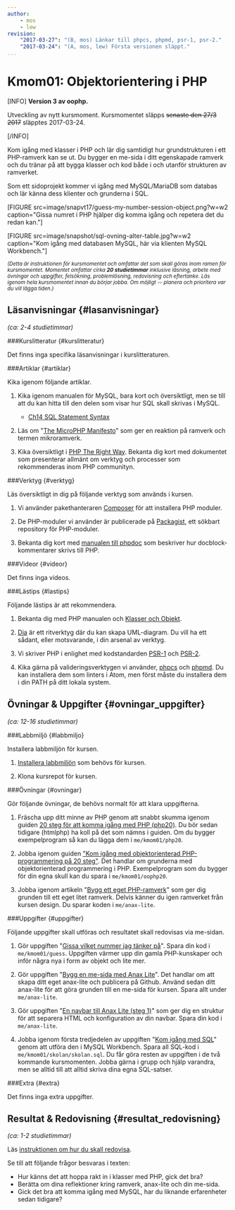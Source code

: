 ```yaml
---
author:
    - mos
    - lew
revision:
    "2017-03-27": "(B, mos) Länkar till phpcs, phpmd, psr-1, psr-2."
    "2017-03-24": "(A, mos, lew) Första versionen släppt."
...
```

Kmom01: Objektorientering i PHP
==================================

[INFO]
**Version 3 av oophp.**

Utveckling av nytt kursmoment. Kursmomentet släpps <strike>senaste den 27/3 2017</strike> släpptes 2017-03-24.

[/INFO]

Kom igång med klasser i PHP och lär dig samtidigt hur grundstrukturen i ett PHP-ramverk kan se ut. Du bygger en me-sida i ditt egenskapade ramverk och du tränar på att bygga klasser och kod både i och utanför strukturen av ramverket.

Som ett sidoprojekt kommer vi igång med MySQL/MariaDB som databas och lär känna dess klienter och grunderna i SQL.

[FIGURE src=image/snapvt17/guess-my-number-session-object.png?w=w2 caption="Gissa numret i PHP hjälper dig komma igång och repetera det du redan kan."]

[FIGURE src=image/snapshot/sql-ovning-alter-table.jpg?w=w2 caption="Kom igång med databasen MySQL, här via klienten MySQL Workbench."]

<small><i>(Detta är instruktionen för kursmomentet och omfattar det som skall göras inom ramen för kursmomentet. Momentet omfattar cirka **20 studietimmar** inklusive läsning, arbete med övningar och uppgifter, felsökning, problemlösning, redovisning och eftertanke. Läs igenom hela kursmomentet innan du börjar jobba. Om möjligt -- planera och prioritera var du vill lägga tiden.)</i></small>



Läsanvisningar  {#lasanvisningar}
---------------------------------

*(ca: 2-4 studietimmar)*



###Kurslitteratur  {#kurslitteratur}

Det finns inga specifika läsanvisningar i kurslitteraturen.



###Artiklar {#artiklar}

Kika igenom följande artiklar.

1. Kika igenom manualen för MySQL, bara kort och översiktligt, men se till att du kan hitta till den delen som visar hur SQL skall skrivas i MySQL.
    * [Ch14 SQL Statement Syntax](https://dev.mysql.com/doc/refman/5.7/en/sql-syntax.html)

1. Läs om "[The MicroPHP Manifesto](https://funkatron.com/posts/the-microphp-manifesto.html)" som ger en reaktion på ramverk och termen mikroramverk.

1. Kika översiktligt i [PHP The Right Way](http://www.phptherightway.com/). Bekanta dig kort med dokumentet som presenterar allmänt om verktyg och processer som rekommenderas inom PHP communityn.



###Verktyg {#verktyg}

Läs översiktligt in dig på följande verktyg som används i kursen.

1. Vi använder pakethanteraren [Composer](https://getcomposer.org/) för att installera PHP moduler.

1. De PHP-moduler vi använder är publicerade på [Packagist](https://packagist.org/), ett sökbart repository för PHP-moduler.

1. Bekanta dig kort med [manualen till phpdoc](https://phpdoc.org/) som beskriver hur docblock-kommentarer skrivs till PHP.



###Videor {#videor}

Det finns inga videos.

<!--
Kika på följande videos.

1. Det finns en [YouTube spellista kopplad till kursen](https://www.youtube.com/playlist?list=PLKtP9l5q3ce_jh6fAj1iwiJSj70DXA2Vn), kika på de videos som börjar med 0 och 1.
-->



###Lästips {#lastips}

Följande lästips är att rekommendera.

1. Bekanta dig med PHP manualen och [Klasser och Objekt](http://php.net/manual/en/oop5.intro.php).

1. [Dia](https://wiki.gnome.org/Apps/Dia/) är ett ritverktyg där du kan skapa UML-diagram. Du vill ha ett sådant, eller motsvarande, i din arsenal av verktyg.

1. Vi skriver PHP i enlighet med kodstandarden [PSR-1](http://www.php-fig.org/psr/psr-1/) och [PSR-2](http://www.php-fig.org/psr/psr-2/).

1. Kika gärna på valideringsverktygen vi använder, [phpcs](https://github.com/squizlabs/PHP_CodeSniffer/wiki) och [phpmd](https://phpmd.org/). Du kan installera dem som linters i Atom, men först måste du installera dem i din PATH på ditt lokala system.



Övningar & Uppgifter  {#ovningar_uppgifter}
-------------------------------------------

*(ca: 12-16 studietimmar)*



###Labbmiljö {#labbmiljo}

Installera labbmiljön för kursen.

1. [Installera labbmiljön](kurser/oophp-v3/labbmiljo) som behövs för kursen.

1. Klona kursrepot för kursen.



###Övningar {#ovningar}

Gör följande övningar, de behövs normalt för att klara uppgifterna.

1. Fräscha upp ditt minne av PHP genom att snabbt skumma igenom guiden [20 steg för att komma igång med PHP (php20)](kunskap/kom-i-gang-med-php-pa-20-steg). Du bör sedan tidigare (htmlphp) ha koll på det som nämns i guiden. Om du bygger exempelprogram så kan du lägga dem i `me/kmom01/php20`.

1. Jobba igenom guiden ["Kom igång med objektorienterad PHP-programmering på 20 steg"](kunskap/kom-i-gang-med-oophp-pa-20-steg). Det handlar om grunderna med objektorienterad programmering i PHP. Exempelprogram som du bygger för din egna skull kan du spara i `me/kmom01/oophp20`.

1. Jobba igenom artikeln "[Bygg ett eget PHP-ramverk](kunskap/bygg-ett-eget-php-ramverk)" som ger dig grunden till ett eget litet ramverk. Delvis känner du igen ramverket från kursen design. Du sparar koden i `me/anax-lite`.



###Uppgifter {#uppgifter}

Följande uppgifter skall utföras och resultatet skall redovisas via me-sidan.

1. Gör uppgiften "[Gissa vilket nummer jag tänker på](uppgift/gissa-numret)". Spara din kod i `me/kmom01/guess`. Uppgiften värmer upp din gamla PHP-kunskaper och inför några nya i form av objekt och lite mer.

1. Gör uppgiften "[Bygg en me-sida med Anax Lite](uppgift/me-sida-med-anax-lite)". Det handlar om att skapa ditt eget anax-lite och publicera på Github. Använd sedan ditt anax-lite för att göra grunden till en me-sida för kursen. Spara allt under `me/anax-lite`.

1. Gör uppgiften "[En navbar till Anax Lite (steg 1)](uppgift/en-navbar-till-anax-lite-steg-1)" som ger dig en struktur för att separera HTML och konfiguration av din navbar. Spara din kod i `me/anax-lite`.

1. Jobba igenom första tredjedelen av uppgiften "[Kom igång med SQL](uppgift/kom-igang-med-sql)" genom att utföra den i MySQL Workbench. Spara all SQL-kod i `me/kmom01/skolan/skolan.sql`. Du får göra resten av uppgiften i de två kommande kursmomenten. Jobba gärna i grupp och hjälp varandra, men se alltid till att alltid skriva dina egna SQL-satser.



###Extra {#extra}

Det finns inga extra uppgifter.



Resultat & Redovisning  {#resultat_redovisning}
-----------------------------------------------

*(ca: 1-2 studietimmar)*

Läs [instruktionen om hur du skall redovisa](kurser/oophp-v3/redovisa).

Se till att följande frågor besvaras i texten:

* Hur känns det att hoppa rakt in i klasser med PHP, gick det bra?
* Berätta om dina reflektioner kring ramverk, anax-lite och din me-sida.
* Gick det bra att komma igång med MySQL, har du liknande erfarenheter sedan tidigare?
